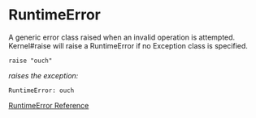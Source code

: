 # RuntimeError

A generic error class raised when an invalid operation is attempted.
Kernel#raise will raise a RuntimeError if no Exception class is specified.

    raise "ouch"

*raises the exception:*

    RuntimeError: ouch

[RuntimeError Reference](https://ruby-doc.org/core-2.5.0/RuntimeError.html)

